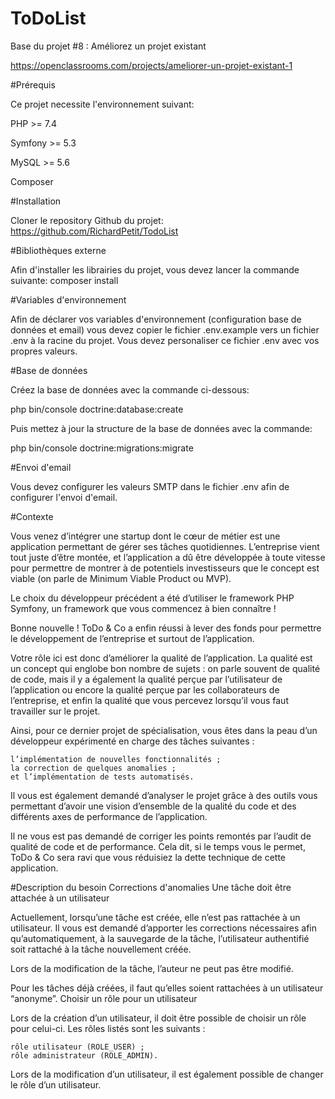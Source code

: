 ToDoList
========

Base du projet #8 : Améliorez un projet existant

https://openclassrooms.com/projects/ameliorer-un-projet-existant-1


#Prérequis

Ce projet necessite l'environnement suivant:

PHP >= 7.4

Symfony >= 5.3

MySQL >= 5.6

Composer

#Installation

Cloner le repository Github du projet: https://github.com/RichardPetit/TodoList

#Bibliothèques externe

Afin d'installer les librairies du projet, vous devez lancer la commande suivante: composer install

#Variables d'environnement

Afin de déclarer vos variables d'environnement (configuration base de données et email) vous devez copier le fichier .env.example vers un fichier .env à la racine du projet. Vous devez personaliser ce fichier .env avec vos propres valeurs.

#Base de données

Créez la base de données avec la commande ci-dessous:

php bin/console doctrine:database:create

Puis mettez à jour la structure de la base de données avec la commande:
 
php bin/console doctrine:migrations:migrate

#Envoi d'email

Vous devez configurer les valeurs SMTP dans le fichier .env afin de configurer l'envoi d'email.




#Contexte

Vous venez d’intégrer une startup dont le cœur de métier est une application permettant de gérer ses tâches quotidiennes. L’entreprise vient tout juste d’être montée, et l’application a dû être développée à toute vitesse pour permettre de montrer à de potentiels investisseurs que le concept est viable (on parle de Minimum Viable Product ou MVP).

Le choix du développeur précédent a été d’utiliser le framework PHP Symfony, un framework que vous commencez à bien connaître !

Bonne nouvelle ! ToDo & Co a enfin réussi à lever des fonds pour permettre le développement de l’entreprise et surtout de l’application.

Votre rôle ici est donc d’améliorer la qualité de l’application. La qualité est un concept qui englobe bon nombre de sujets : on parle souvent de qualité de code, mais il y a également la qualité perçue par l’utilisateur de l’application ou encore la qualité perçue par les collaborateurs de l’entreprise, et enfin la qualité que vous percevez lorsqu’il vous faut travailler sur le projet.

Ainsi, pour ce dernier projet de spécialisation, vous êtes dans la peau d’un développeur expérimenté en charge des tâches suivantes :

    l’implémentation de nouvelles fonctionnalités ;
    la correction de quelques anomalies ;
    et l’implémentation de tests automatisés.

Il vous est également demandé d’analyser le projet grâce à des outils vous permettant d’avoir une vision d’ensemble de la qualité du code et des différents axes de performance de l’application.

Il ne vous est pas demandé de corriger les points remontés par l’audit de qualité de code et de performance. Cela dit, si le temps vous le permet, ToDo & Co sera ravi que vous réduisiez la dette technique de cette application.

#Description du besoin
Corrections d'anomalies
Une tâche doit être attachée à un utilisateur

Actuellement, lorsqu’une tâche est créée, elle n’est pas rattachée à un utilisateur. Il vous est demandé d’apporter les corrections nécessaires afin qu’automatiquement, à la sauvegarde de la tâche, l’utilisateur authentifié soit rattaché à la tâche nouvellement créée.

Lors de la modification de la tâche, l’auteur ne peut pas être modifié.

Pour les tâches déjà créées, il faut qu’elles soient rattachées à un utilisateur “anonyme”.
Choisir un rôle pour un utilisateur

Lors de la création d’un utilisateur, il doit être possible de choisir un rôle pour celui-ci. Les rôles listés sont les suivants :

    rôle utilisateur (ROLE_USER) ;
    rôle administrateur (ROLE_ADMIN).

Lors de la modification d’un utilisateur, il est également possible de changer le rôle d’un utilisateur.

#